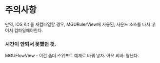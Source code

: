
# 주의사항
만약, iOS Kit 을 재컴파일할 경우, MGURulerView에 사용된, 사운드 소스를 다시 넣어서 컴파일해야한다.



### 시간이 안되서 못했던 것.
MGUFlowView - 이건 좀더 스위프트 예제로 바꿔 넣자. 아오 씨바. 짱난다. 
